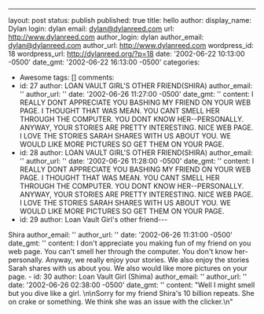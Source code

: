 ---

layout: post
status: publish
published: true
title: hello
author:
  display_name: Dylan
  login: dylan
  email: dylan@dylanreed.com
  url: http://www.dylanreed.com
author_login: dylan
author_email: dylan@dylanreed.com
author_url: http://www.dylanreed.com
wordpress_id: 18
wordpress_url: http://dylanreed.org/?p=18
date: '2002-06-22 10:13:00 -0500'
date_gmt: '2002-06-22 16:13:00 -0500'
categories:
- Awesome
tags: []
comments:
- id: 27
  author: LOAN VAULT GIRL'S OTHER FRIEND(SHIRA)
  author_email: ''
  author_url: ''
  date: '2002-06-26 11:27:00 -0500'
  date_gmt: ''
  content: I REALLY DONT APPRECIATE YOU BASHING MY FRIEND ON YOUR WEB PAGE.  I THOUGHT
    THAT WAS MEAN.  YOU CANT SMELL HER THROUGH THE COMPUTER.  YOU DONT KNOW HER--PERSONALLY.  ANYWAY,
    YOUR STORIES ARE PRETTY INTERESTING.  NICE WEB PAGE.  I LOVE THE STORIES SARAH
    SHARES WITH US ABOUT YOU.  WE WOULD LIKE MORE PICTURES SO GET THEM ON YOUR PAGE.
- id: 28
  author: LOAN VAULT GIRL'S OTHER FRIEND(SHIRA)
  author_email: ''
  author_url: ''
  date: '2002-06-26 11:28:00 -0500'
  date_gmt: ''
  content: I REALLY DONT APPRECIATE YOU BASHING MY FRIEND ON YOUR WEB PAGE.  I THOUGHT
    THAT WAS MEAN.  YOU CANT SMELL HER THROUGH THE COMPUTER.  YOU DONT KNOW HER--PERSONALLY.  ANYWAY,
    YOUR STORIES ARE PRETTY INTERESTING.  NICE WEB PAGE.  I LOVE THE STORIES SARAH
    SHARES WITH US ABOUT YOU.  WE WOULD LIKE MORE PICTURES SO GET THEM ON YOUR PAGE.
- id: 29
  author: Loan Vault Girl's other friend---

Shira author_email: '' author_url: '' date: '2002-06-26 11:31:00 -0500' date_gmt: '' content: I don't appreciate you making fun of my friend on you web page. You can't smell her through the computer. You don't know her- personally. Anyway, we really enjoy your stories. We also enjoy the stories Sarah shares with us about you. We also would like more pictures on your page. - id: 30 author: Loan Vault Girl (Shima) author_email: '' author_url: '' date: '2002-06-26 02:38:00 -0500' date_gmt: '' content: "Well I might smell but you dive like a girl. \n\nSorry for my friend Shira's 10 billion repeats. She on crake or something. We think she was an issue with the clicker.\n" 
